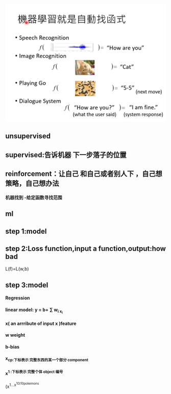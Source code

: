 ![image](https://github.com/ariafyy/ilearning/blob/master/iML/%E6%9D%8E%E5%AE%8F%E6%AF%85%E6%9C%BA%E5%99%A8%E5%AD%A6%E4%B9%A0/notes/imags/ml_is.png)

##  unsupervised
##  supervised:告诉机器 下一步落子的位置
##  reinforcement：让自己 和自己或者别人下 ，自己想策略，自己想办法


####  机器找到 -给定函数寻找范围

##  ml

##  step 1:model
##  step 2:Loss function,input a function,output:how bad
L(f)=L(w,b)
##  step 3:model

####  Regression 
####  linear model: y  = b+  ∑ w<sub>i x<sub>i 
####  x( an arrribute of input x )feature
####  w weight
####  b-bias

####  x<sub>cp:下标表示 完整东西的某一个部分 component
####  x<sup>1 :下标表示 完整个体  object  编号
  
  (x<sup>1...x<sup>10)10pokemons


